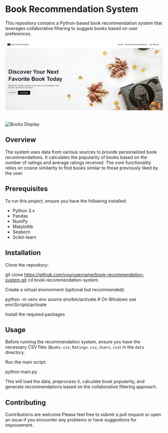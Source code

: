 # Book Recommendation System

This repository contains a Python-based book recommendation system that leverages collaborative filtering to suggest books based on user preferences.

![Landing Page](Screenshots/landing.png "Landing Page Screenshot")

![Books Display](Screeenshots/books.png "Books Display Screenshot")

## Overview

The system uses data from various sources to provide personalized book recommendations. It calculates the popularity of books based on the number of ratings and average ratings received. The core functionality relies on cosine similarity to find books similar to those previously liked by the user.

## Prerequisites

To run this project, ensure you have the following installed:

- Python 3.x
- Pandas
- NumPy
- Matplotlib
- Seaborn
- Scikit-learn

## Installation

Clone the repository:

git clone https://github.com/yourusername/book-recommendation-system.git cd book-recommendation-system


Create a virtual environment (optional but recommended):

python -m venv env source env/bin/activate # On Windows use env\Scripts\activate


Install the required packages


## Usage

Before running the recommendation system, ensure you have the necessary CSV files (`Books.csv`, `Ratings.csv`, `Users.csv`) in the `data` directory.

Run the main script:

python main.py


This will load the data, preprocess it, calculate book popularity, and generate recommendations based on the collaborative filtering approach.

## Contributing

Contributions are welcome Please feel free to submit a pull request or open an issue if you encounter any problems or have suggestions for improvement.


